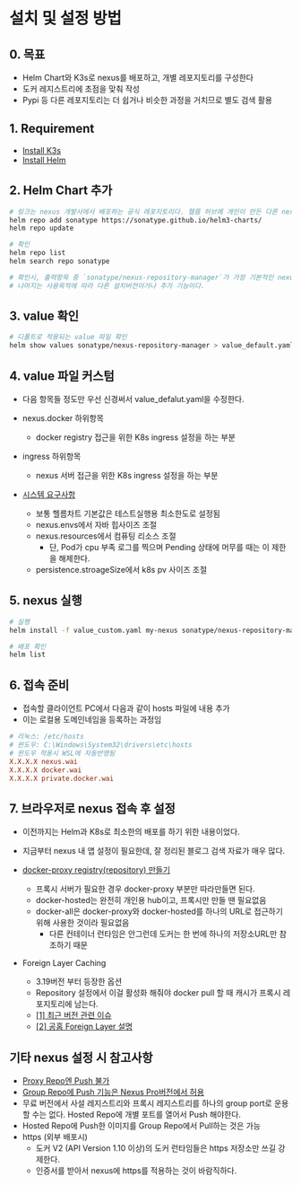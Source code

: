 # 설치 및 설정 방법

## 0. 목표

- Helm Chart와 K3s로 nexus를 배포하고, 개별 레포지토리를 구성한다
- 도커 레지스트리에 초점을 맞춰 작성
- Pypi 등 다른 레포지토리는 더 쉽거나 비슷한 과정을 거치므로 별도 검색 활용

## 1. Requirement

- [Install K3s](https://docs.k3s.io/quick-start)
- [Install Helm](https://helm.sh/docs/intro/install/)

## 2. Helm Chart 추가

```sh
# 링크는 nexus 개발사에서 배포하는 공식 레포지토리다. 헬름 허브에 개인이 만든 다른 nexus 차트도 있다.
helm repo add sonatype https://sonatype.github.io/helm3-charts/
helm repo update

# 확인
helm repo list
helm search repo sonatype

# 확인시, 출력항목 중 `sonatype/nexus-repository-manager`가 가장 기본적인 nexus에 해당한다.
# 나머지는 사용목적에 따라 다른 설치버전이거나 추가 기능이다.
```

## 3. value 확인

```sh
# 디폴트로 적용되는 value 파일 확인
helm show values sonatype/nexus-repository-manager > value_default.yaml
```

## 4. value 파일 커스텀

- 다음 항목들 정도만 우선 신경써서 value_defalut.yaml을 수정한다.

- nexus.docker 하위항목
  - docker registry 접근을 위한 K8s ingress 설정을 하는 부분
- ingress 하위항목
  - nexus 서버 접근을 위한 K8s ingress 설정을 하는 부분
- [시스템 요구사항](https://help.sonatype.com/repomanager3/product-information/sonatype-nexus-repository-system-requirements)
  - 보통 헬름차트 기본값은 테스트실행용 최소한도로 설정됨
  - nexus.envs에서 자바 힙사이즈 조절
  - nexus.resources에서 컴퓨팅 리소스 조절
    - 단, Pod가 cpu 부족 로그를 찍으며 Pending 상태에 머무를 때는 이 제한을 해제한다.
  - persistence.stroageSize에서 k8s pv 사이즈 조절

## 5. nexus 실행

```sh
# 실행
helm install -f value_custom.yaml my-nexus sonatype/nexus-repository-manager

# 배포 확인
helm list
```

## 6. 접속 준비

- 접속할 클라이언트 PC에서 다음과 같이 hosts 파일에 내용 추가
- 이는 로컬용 도메인네임을 등록하는 과정임

```conf
# 리눅스: /etc/hosts
# 윈도우: C:\Windows\System32\drivers\etc\hosts
# 윈도우 적용시 WSL에 자동반영됨
X.X.X.X nexus.wai
X.X.X.X docker.wai
X.X.X.X private.docker.wai
```

## 7. 브라우저로 nexus 접속 후 설정

- 이전까지는 Helm과 K8s로 최소한의 배포를 하기 위한 내용이었다.
- 지금부터 nexus 내 앱 설정이 필요한데, 잘 정리된 블로그 검색 자료가 매우 많다.

- [docker-proxy registry(repository) 만들기](https://mtijhof.wordpress.com/2018/07/23/using-nexus-oss-as-a-proxy-cache-for-docker-images/)
  - 프록시 서버가 필요한 경우 docker-proxy 부분만 따라만들면 된다.
  - docker-hosted는 완전히 개인용 hub이고, 프록시만 만들 땐 필요없음
  - docker-all은 docker-proxy와 docker-hosted를 하나의 URL로 접근하기 위해 사용한 것이라 필요없음
    - 다른 컨테이너 런타임은 안그런데 도커는 한 번에 하나의 저장소URL만 참조하기 때문

- Foreign Layer Caching
  - 3.19버전 부터 등장한 옵션
  - Repository 설정에서 이걸 활성화 해줘야 docker pull 할 때 캐시가 프록시 레포지토리에 남는다.
  - [[1] 최근 버전 관련 이슈](https://community.sonatype.com/t/caching-images-on-docker-proxy-repository/3496/4)
  - [[2] 공홈 Foreign Layer 설명](https://help.sonatype.com/repomanager3/nexus-repository-administration/formats/docker-registry/foreign-layers)

## 기타 nexus 설정 시 참고사항

- [Proxy Repo엔 Push 불가](https://help.sonatype.com/repomanager3/nexus-repository-administration/formats/docker-registry/pushing-images)
- [Group Repo에 Push 기능은 Nexus Pro버전에서 허용](https://help.sonatype.com/repomanager3/nexus-repository-administration/formats/docker-registry/pushing-images-to-a-group-repository)
- 무료 버전에서 사설 레지스트리와 프록시 레지스트리를 하나의 group port로 운용할 수는 없다. Hosted Repo에 개별 포트를 열어서 Push 해야한다.
- Hosted Repo에 Push한 이미지를 Group Repo에서 Pull하는 것은 가능
- https (외부 배포시)
  - 도커 V2 (API Version 1.10 이상)의 도커 런타임들은 https 저장소만 쓰길 강제한다.
  - 인증서를 받아서 nexus에 https를 적용하는 것이 바람직하다.
  